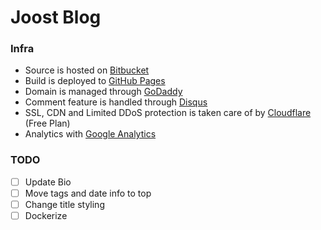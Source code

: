 # Joost Blog

### Infra ###

- Source is hosted on [Bitbucket](https://bitbucket.org/)
- Build is deployed to [GitHub Pages](https://pages.github.com/)
- Domain is managed through [GoDaddy](https://godaddy.com/)
- Comment feature is handled through [Disqus](https://disqus.com/)
- SSL, CDN and Limited DDoS protection is taken care of by [Cloudflare](https://www.cloudflare.com/welcome) (Free Plan)
- Analytics with [Google Analytics](https://analytics.google.com/)

### TODO ###

- [ ] Update Bio
- [ ] Move tags and date info to top
- [ ] Change title styling
- [ ] Dockerize
